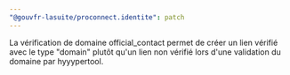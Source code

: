 ```yaml
---
"@gouvfr-lasuite/proconnect.identite": patch
---
```


La vérification de domaine official_contact permet de créer un lien vérifié avec le type "domain" plutôt qu'un lien non vérifié lors d'une validation du domaine par hyyypertool.
